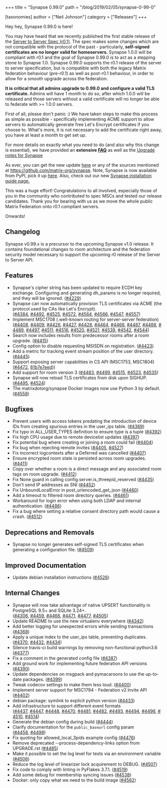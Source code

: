 +++
title = "Synapse 0.99.0"
path = "/blog/2019/02/05/synapse-0-99-0"

[taxonomies]
author = ["Neil Johnson"]
category = ["Releases"]
+++

Hey hey, Synapse 0.99.0 is here!

You may have heard that we recently published the first stable release of the <a href="/docs/spec/server_server/r0.1.0.html">Server to Server Spec (r0.1)</a>. The spec makes some changes which are not compatible with the protocol of the past - particularly, <strong>self-signed certificates are no longer valid for homeservers. </strong>Synapse 1.0.0 will be compliant with r0.1 and the goal of Synapse 0.99.0 is to act as a stepping stone to Synapse 1.0. Synapse 0.99.0 supports the r0.1 release of the server to server specification, but is compatible with both the legacy Matrix federation behaviour (pre-r0.1) as well as post-r0.1 behaviour, in order to allow for a smooth upgrade across the federation.


<strong>It is critical that all admins upgrade to 0.99.0 and configure a valid TLS certificate. </strong>Admins will have 1 month to do so, after which 1.0.0 will be released and those servers without a valid certificate will no longer be able to federate with &gt;= 1.0.0 servers.

First of all, please don't panic :) We have taken steps to make this process as simple as possible - specifically implementing ACME support to allow servers to automatically generate free Let's Encrypt certificates if you choose to. What's more, it is not necessary to add the certificate right away, you have at least a month to get set up.

For more details on exactly what you need to do (and also why this change is essential), we have provided an <strong>extensive <a href="https://github.com/matrix-org/synapse/blob/master/docs/MSC1711_certificates_FAQ.md">FAQ</a></strong> as well as the <a href="https://github.com/matrix-org/synapse/blob/release-v0.99.0/UPGRADE.rst">Upgrade notes for Synapse</a>

As ever, you can get the new update <a href="https://github.com/matrix-org/synapse/releases/tag/v0.99.0">here</a> or any of the sources mentioned at <a href="https://github.com/matrix-org/synapse">https://github.com/matrix-org/synapse</a>. Note, Synapse is now available from PyPI, pick it up <a href="https://pypi.org/project/matrix-synapse/">here</a>. Also, check out our new <a href="/docs/guides/installing-synapse">Synapse installation guide page.</a>

This was a huge effort! Congratulations to all involved, especially those of you in the community who contributed to spec MSCs and tested our release candidates. Thank you for bearing with us as we move the whole public Matrix Federation onto r0.1 compliant servers.

Onwards!
<h2>Changelog</h2>
Synapse v0.99.x is a precursor to the upcoming Synapse v1.0 release. It contains foundational changes to room architecture and the federation security model necessary to support the upcoming r0 release of the Server to Server API.
<h2><a id="user-content-features" class="anchor" href="https://github.com/matrix-org/synapse/blob/release-v0.99.0/CHANGES.md#features" aria-hidden="true"></a>Features</h2>
<ul>
 	<li>Synapse's cipher string has been updated to require ECDH key exchange. Configuring and generating dh_params is no longer required, and they will be ignored. (<a href="https://github.com/matrix-org/synapse/issues/4229">#4229</a>)</li>
 	<li>Synapse can now automatically provision TLS certificates via ACME (the protocol used by CAs like Let's Encrypt). (<a href="https://github.com/matrix-org/synapse/issues/4384">#4384</a>, <a href="https://github.com/matrix-org/synapse/issues/4492">#4492</a>, <a href="https://github.com/matrix-org/synapse/issues/4525">#4525</a>, <a href="https://github.com/matrix-org/synapse/issues/4572">#4572</a>, <a href="https://github.com/matrix-org/synapse/issues/4564">#4564</a>, <a href="https://github.com/matrix-org/synapse/issues/4566">#4566</a>, <a href="https://github.com/matrix-org/synapse/issues/4547">#4547</a>, <a href="https://github.com/matrix-org/synapse/issues/4557">#4557</a>)</li>
 	<li>Implement MSC1708 (.well-known routing for server-server federation) (<a href="https://github.com/matrix-org/synapse/issues/4408">#4408</a>, <a href="https://github.com/matrix-org/synapse/issues/4409">#4409</a>, <a href="https://github.com/matrix-org/synapse/issues/4426">#4426</a>, <a href="https://github.com/matrix-org/synapse/issues/4427">#4427</a>, <a href="https://github.com/matrix-org/synapse/issues/4428">#4428</a>, <a href="https://github.com/matrix-org/synapse/issues/4464">#4464</a>, <a href="https://github.com/matrix-org/synapse/issues/4468">#4468</a>, <a href="https://github.com/matrix-org/synapse/issues/4487">#4487</a>, <a href="https://github.com/matrix-org/synapse/issues/4488">#4488</a>, <a href="https://github.com/matrix-org/synapse/issues/4489">#4489</a>, <a href="https://github.com/matrix-org/synapse/issues/4497">#4497</a>, <a href="https://github.com/matrix-org/synapse/issues/4511">#4511</a>, <a href="https://github.com/matrix-org/synapse/issues/4516">#4516</a>, <a href="https://github.com/matrix-org/synapse/issues/4520">#4520</a>, <a href="https://github.com/matrix-org/synapse/issues/4521">#4521</a>, <a href="https://github.com/matrix-org/synapse/issues/4539">#4539</a>, <a href="https://github.com/matrix-org/synapse/issues/4542">#4542</a>, <a href="https://github.com/matrix-org/synapse/issues/4544">#4544</a>)</li>
 	<li>Search now includes results from predecessor rooms after a room upgrade. (<a href="https://github.com/matrix-org/synapse/issues/4415">#4415</a>)</li>
 	<li>Config option to disable requesting MSISDN on registration. (<a href="https://github.com/matrix-org/synapse/issues/4423">#4423</a>)</li>
 	<li>Add a metric for tracking event stream position of the user directory. (<a href="https://github.com/matrix-org/synapse/issues/4445">#4445</a>)</li>
 	<li>Support exposing server capabilities in CS API (MSC1753, MSC1804) (<a href="https://github.com/matrix-org/synapse/issues/4472">#4472</a>, <a href="https://github.com/matrix-org/synapse/commit/81b7e7eed323f55d6550e7a270a9dc2c4c7b0fe0">81b7e7eed</a>))</li>
 	<li>Add support for room version 3 (<a href="https://github.com/matrix-org/synapse/issues/4483">#4483</a>, <a href="https://github.com/matrix-org/synapse/issues/4499">#4499</a>, <a href="https://github.com/matrix-org/synapse/issues/4515">#4515</a>, <a href="https://github.com/matrix-org/synapse/issues/4523">#4523</a>, <a href="https://github.com/matrix-org/synapse/issues/4535">#4535</a>)</li>
 	<li>Synapse will now reload TLS certificates from disk upon SIGHUP. (<a href="https://github.com/matrix-org/synapse/issues/4495">#4495</a>, <a href="https://github.com/matrix-org/synapse/issues/4524">#4524</a>)</li>
 	<li>The matrixdotorg/synapse Docker images now use Python 3 by default. (<a href="https://github.com/matrix-org/synapse/issues/4558">#4558</a>)</li>
</ul>
<h2><a id="user-content-bugfixes" class="anchor" href="https://github.com/matrix-org/synapse/blob/release-v0.99.0/CHANGES.md#bugfixes" aria-hidden="true"></a>Bugfixes</h2>
<ul>
 	<li>Prevent users with access tokens predating the introduction of device IDs from creating spurious entries in the user_ips table. (<a href="https://github.com/matrix-org/synapse/issues/4369">#4369</a>)</li>
 	<li>Fix typo in ALL_USER_TYPES definition to ensure type is a tuple (<a href="https://github.com/matrix-org/synapse/issues/4392">#4392</a>)</li>
 	<li>Fix high CPU usage due to remote devicelist updates (<a href="https://github.com/matrix-org/synapse/issues/4397">#4397</a>)</li>
 	<li>Fix potential bug where creating or joining a room could fail (<a href="https://github.com/matrix-org/synapse/issues/4404">#4404</a>)</li>
 	<li>Fix bug when rejecting remote invites (<a href="https://github.com/matrix-org/synapse/issues/4405">#4405</a>, <a href="https://github.com/matrix-org/synapse/issues/4527">#4527</a>)</li>
 	<li>Fix incorrect logcontexts after a Deferred was cancelled (<a href="https://github.com/matrix-org/synapse/issues/4407">#4407</a>)</li>
 	<li>Ensure encrypted room state is persisted across room upgrades. (<a href="https://github.com/matrix-org/synapse/issues/4411">#4411</a>)</li>
 	<li>Copy over whether a room is a direct message and any associated room tags on room upgrade. (<a href="https://github.com/matrix-org/synapse/issues/4412">#4412</a>)</li>
 	<li>Fix None guard in calling config.server.is_threepid_reserved (<a href="https://github.com/matrix-org/synapse/issues/4435">#4435</a>)</li>
 	<li>Don't send IP addresses as SNI (<a href="https://github.com/matrix-org/synapse/issues/4452">#4452</a>)</li>
 	<li>Fix UnboundLocalError in post_urlencoded_get_json (<a href="https://github.com/matrix-org/synapse/issues/4460">#4460</a>)</li>
 	<li>Add a timeout to filtered room directory queries. (<a href="https://github.com/matrix-org/synapse/issues/4461">#4461</a>)</li>
 	<li>Workaround for login error when using both LDAP and internal authentication. (<a href="https://github.com/matrix-org/synapse/issues/4486">#4486</a>)</li>
 	<li>Fix a bug where setting a relative consent directory path would cause a crash. (<a href="https://github.com/matrix-org/synapse/issues/4512">#4512</a>)</li>
</ul>
<h2><a id="user-content-deprecations-and-removals" class="anchor" href="https://github.com/matrix-org/synapse/blob/release-v0.99.0/CHANGES.md#deprecations-and-removals" aria-hidden="true"></a>Deprecations and Removals</h2>
<ul>
 	<li>Synapse no longer generates self-signed TLS certificates when generating a configuration file. (<a href="https://github.com/matrix-org/synapse/issues/4509">#4509</a>)</li>
</ul>
<h2><a id="user-content-improved-documentation" class="anchor" href="https://github.com/matrix-org/synapse/blob/release-v0.99.0/CHANGES.md#improved-documentation" aria-hidden="true"></a>Improved Documentation</h2>
<ul>
 	<li>Update debian installation instructions (<a href="https://github.com/matrix-org/synapse/issues/4526">#4526</a>)</li>
</ul>
<h2><a id="user-content-internal-changes" class="anchor" href="https://github.com/matrix-org/synapse/blob/release-v0.99.0/CHANGES.md#internal-changes" aria-hidden="true"></a>Internal Changes</h2>
<ul>
 	<li>Synapse will now take advantage of native UPSERT functionality in PostgreSQL 9.5+ and SQLite 3.24+. (<a href="https://github.com/matrix-org/synapse/issues/4306">#4306</a>, <a href="https://github.com/matrix-org/synapse/issues/4459">#4459</a>, <a href="https://github.com/matrix-org/synapse/issues/4466">#4466</a>, <a href="https://github.com/matrix-org/synapse/issues/4471">#4471</a>, <a href="https://github.com/matrix-org/synapse/issues/4477">#4477</a>, <a href="https://github.com/matrix-org/synapse/issues/4505">#4505</a>)</li>
 	<li>Update README to use the new virtualenv everywhere (<a href="https://github.com/matrix-org/synapse/issues/4342">#4342</a>)</li>
 	<li>Add better logging for unexpected errors while sending transactions (<a href="https://github.com/matrix-org/synapse/issues/4368">#4368</a>)</li>
 	<li>Apply a unique index to the user_ips table, preventing duplicates. (<a href="https://github.com/matrix-org/synapse/issues/4370">#4370</a>, <a href="https://github.com/matrix-org/synapse/issues/4432">#4432</a>, <a href="https://github.com/matrix-org/synapse/issues/4434">#4434</a>)</li>
 	<li>Silence travis-ci build warnings by removing non-functional python3.6 (<a href="https://github.com/matrix-org/synapse/issues/4377">#4377</a>)</li>
 	<li>Fix a comment in the generated config file (<a href="https://github.com/matrix-org/synapse/issues/4387">#4387</a>)</li>
 	<li>Add ground work for implementing future federation API versions (<a href="https://github.com/matrix-org/synapse/issues/4390">#4390</a>)</li>
 	<li>Update dependencies on msgpack and pymacaroons to use the up-to-date packages. (<a href="https://github.com/matrix-org/synapse/issues/4399">#4399</a>)</li>
 	<li>Tweak codecov settings to make them less loud. (<a href="https://github.com/matrix-org/synapse/issues/4400">#4400</a>)</li>
 	<li>Implement server support for MSC1794 - Federation v2 Invite API (<a href="https://github.com/matrix-org/synapse/issues/4402">#4402</a>)</li>
 	<li>debian package: symlink to explicit python version (<a href="https://github.com/matrix-org/synapse/issues/4433">#4433</a>)</li>
 	<li>Add infrastructure to support different event formats (<a href="https://github.com/matrix-org/synapse/issues/4437">#4437</a>, <a href="https://github.com/matrix-org/synapse/issues/4447">#4447</a>, <a href="https://github.com/matrix-org/synapse/issues/4448">#4448</a>, <a href="https://github.com/matrix-org/synapse/issues/4470">#4470</a>, <a href="https://github.com/matrix-org/synapse/issues/4481">#4481</a>, <a href="https://github.com/matrix-org/synapse/issues/4482">#4482</a>, <a href="https://github.com/matrix-org/synapse/issues/4493">#4493</a>, <a href="https://github.com/matrix-org/synapse/issues/4494">#4494</a>, <a href="https://github.com/matrix-org/synapse/issues/4496">#4496</a>, <a href="https://github.com/matrix-org/synapse/issues/4510">#4510</a>, <a href="https://github.com/matrix-org/synapse/issues/4514">#4514</a>)</li>
 	<li>Generate the debian config during build (<a href="https://github.com/matrix-org/synapse/issues/4444">#4444</a>)</li>
 	<li>Clarify documentation for the <code>public_baseurl</code> config param (<a href="https://github.com/matrix-org/synapse/issues/4458">#4458</a>, <a href="https://github.com/matrix-org/synapse/issues/4498">#4498</a>)</li>
 	<li>Fix quoting for allowed_local_3pids example config (<a href="https://github.com/matrix-org/synapse/issues/4476">#4476</a>)</li>
 	<li>Remove deprecated --process-dependency-links option from UPGRADE.rst (<a href="https://github.com/matrix-org/synapse/issues/4485">#4485</a>)</li>
 	<li>Make it possible to set the log level for tests via an environment variable (<a href="https://github.com/matrix-org/synapse/issues/4506">#4506</a>)</li>
 	<li>Reduce the log level of linearizer lock acquirement to DEBUG. (<a href="https://github.com/matrix-org/synapse/issues/4507">#4507</a>)</li>
 	<li>Fix code to comply with linting in PyFlakes 3.7.1. (<a href="https://github.com/matrix-org/synapse/issues/4519">#4519</a>)</li>
 	<li>Add some debug for membership syncing issues (<a href="https://github.com/matrix-org/synapse/issues/4538">#4538</a>)</li>
 	<li>Docker: only copy what we need to the build image (<a href="https://github.com/matrix-org/synapse/issues/4562">#4562</a>)</li>
</ul>
